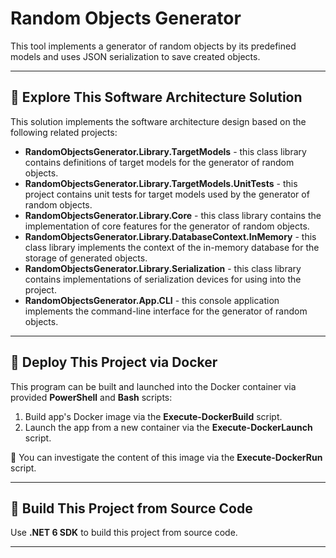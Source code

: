 # Random Objects Generator

This tool implements a generator of random objects by its predefined models and uses JSON serialization to save created objects.

---

## :triangular_ruler: Explore This Software Architecture Solution

This solution implements the software architecture design based on the following related projects:

- **RandomObjectsGenerator.Library.TargetModels** - this class library contains definitions of target models for the generator of random objects.
- **RandomObjectsGenerator.Library.TargetModels.UnitTests** - this project contains unit tests for target models used by the generator of random objects.
- **RandomObjectsGenerator.Library.Core** - this class library contains the implementation of core features for the generator of random objects.
- **RandomObjectsGenerator.Library.DatabaseContext.InMemory** - this class library implements the context of the in-memory database for the storage of generated objects.
- **RandomObjectsGenerator.Library.Serialization** - this class library contains implementations of serialization devices for using into the project.
- **RandomObjectsGenerator.App.CLI** - this console application implements the command-line interface for the generator of random objects.

---

## :whale2: Deploy This Project via Docker

This program can be built and launched into the Docker container via provided **PowerShell** and **Bash** scripts:

1. Build app's Docker image via the **Execute-DockerBuild** script.
2. Launch the app from a new container via the **Execute-DockerLaunch** script.

:mag_right: You can investigate the content of this image via the **Execute-DockerRun** script.

---

## :wrench: Build This Project from Source Code

Use **.NET 6 SDK** to build this project from source code.

---
